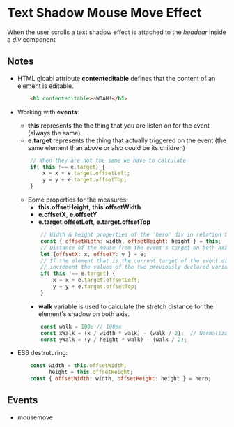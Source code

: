 # Text Shadow Mouse Move Effect
When the user scrolls a text shadow effect is attached to the *headear* inside a *div* component

## Notes
* HTML gloabl attribute **contenteditable** defines that the content of an element is editable.

    ```html
        <h1 contenteditable>🔥WOAH!</h1>
    ```
* Working with **events**:
    - **this** represents the the thing that you are listen on for the event (always the same)
    - **e.target** represents the thing that actually triggered on the event (the same element than above or also could be its children)
    ```javascript
        // When they are not the same we have to calculate
        if( this !== e.target) {                        
            x = x + e.target.offsetLeft;
            y = y + e.target.offsetTop;
        }
    ```
    - Some properties for the measures:
        - **this.offsetHeight**, **this.offsetWidth** 
        - **e.offsetX**, **e.offsetY** 
        - **e.target.offsetLeft**, **e.target.offsetTop** 
        ```javascript
            // Width & height properties of the 'hero' div in relation to the window object
            const { offsetWidth: width, offsetHeight: height } = this;
            // Distance of the mouse from the event's target on both axis
            let {offsetX: x, offsetY: y } = e;
            // If the element that is the current target of the event differs from the event's originating target, 
            // increment the values of the two previously declared variables by the distance between the originating target and the current target on both axis
            if( this !== e.target) {
                x = x + e.target.offsetLeft;
                y = y + e.target.offsetTop;
            }
        ```
        - **walk** variable is used to calculate the stretch distance for the element's shadow on both axis.
        ```javascript
            const walk = 100; // 100px
            const xWalk = (x / width * walk) - (walk / 2);  // Normaliza and then rest half the walk
            const yWalk = (y / height * walk) - (walk / 2); 
        ```
* ES6 destruturing:

    ```javascript
        const width = this.offsetWidth,
              height = this.offsetHeight;
        const { offsetWidth: width, offsetHeight: height } = hero; 
    ```

## Events
* mousemove

